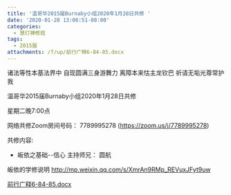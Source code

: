 ```yaml
---
title: '温哥华2015届Burnaby小组2020年1月28日共修 '
date: '2020-01-28 13:06:51-08:00'
categories:
  - 慧灯禅修班
tags:
  - 2015届
attachments: /f/up/前行广释6-84-85.docx
---
```

诸法等性本基法界中 自现圆满三身游舞力 离障本来怙主龙钦巴 祈请无垢光尊常护我

温哥华2015届Burnaby小组2020年1月28日共修 

星期二晚7:00点 

网络共修Zoom房间号码： 7789995278 (<https://zoom.us/j/7789995278>)

共修内容: 

- 皈依之基础--信心
主持师兄： 圆航

皈依的学修说明 <http://mp.weixin.qq.com/s/XmrAn9RMp_REVuxJFyt9uw>

[前行广释6-84-85.docx](/f/up/前行广释6-84-85.docx)
